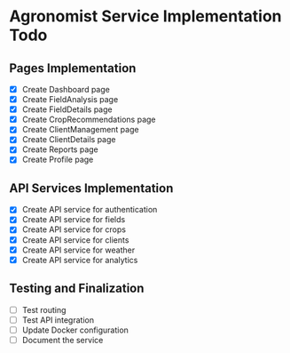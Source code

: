 # Agronomist Service Implementation Todo

## Pages Implementation
- [x] Create Dashboard page
- [x] Create FieldAnalysis page
- [x] Create FieldDetails page
- [x] Create CropRecommendations page
- [x] Create ClientManagement page
- [x] Create ClientDetails page
- [x] Create Reports page
- [x] Create Profile page

## API Services Implementation
- [x] Create API service for authentication
- [x] Create API service for fields
- [x] Create API service for crops
- [x] Create API service for clients
- [x] Create API service for weather
- [x] Create API service for analytics

## Testing and Finalization
- [ ] Test routing
- [ ] Test API integration
- [ ] Update Docker configuration
- [ ] Document the service